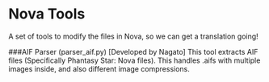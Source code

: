 # Nova Tools

A set of tools to modify the files in Nova, so we can get a translation going!

###AIF Parser (parser_aif.py) [Developed by Nagato]
This tool extracts AIF files (Specifically Phantasy Star: Nova files). This handles .aifs with multiple images inside, and also different image compressions.
